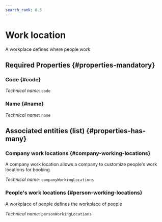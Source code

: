 ```yaml
---
search_rank: 0.5
---    
```

# Work location
<!--- THIS FILE IS GENERATED PLEASE DO NOT EDIT IT DIRECTLY --->

A workplace defines where people work

<OH code="workingLocation"/>




## Required Properties {#properties-mandatory}
    
### Code {#code}



*Technical name:* ```code```
<PH code="workingLocation:code"/>

### Name {#name}



*Technical name:* ```name```
<PH code="workingLocation:name"/>

    





## Associated entities (list) {#properties-has-many}

### Company work locations {#company-working-locations}

A company work location allows a company to customize people's work locations for booking

*Technical name:* ```companyWorkingLocations```
<PH code="workingLocation:companyWorkingLocations"/>

### People's work locations {#person-working-locations}

A workplace of people defines the workplace of people

*Technical name:* ```personWorkingLocations```
<PH code="workingLocation:personWorkingLocations"/>




